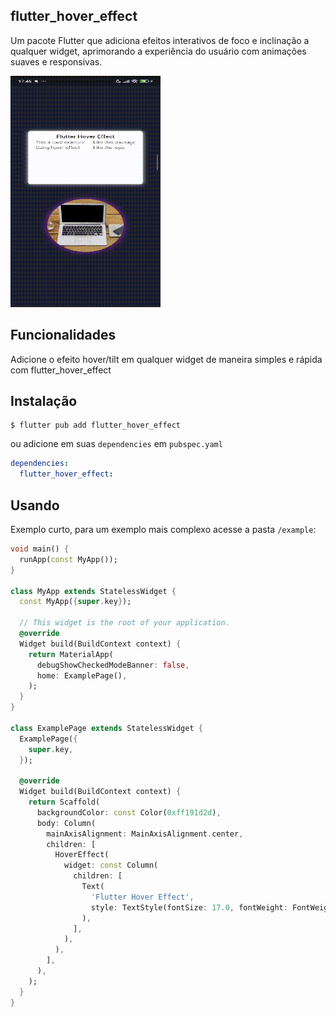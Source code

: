 ## flutter_hover_effect

Um pacote Flutter que adiciona efeitos interativos de foco e inclinação a qualquer widget, aprimorando a experiência do usuário com animações suaves e responsivas.

<img src="https://github.com/kauemurakami/flutter_hover_effect/raw/main/example/assets/flutter_hover_effect.gif" width="240" height="370"/>

## Funcionalidades

Adicione o efeito hover/tilt em qualquer widget de maneira simples e rápida com flutter_hover_effect

## Instalação

```
$ flutter pub add flutter_hover_effect
```
ou adicione em suas `dependencies` em `pubspec.yaml`  
```yaml
dependencies:
  flutter_hover_effect:
```

## Usando

Exemplo curto, para um exemplo mais complexo acesse a pasta `/example`:  

```dart
void main() {
  runApp(const MyApp());
}

class MyApp extends StatelessWidget {
  const MyApp({super.key});

  // This widget is the root of your application.
  @override
  Widget build(BuildContext context) {
    return MaterialApp(
      debugShowCheckedModeBanner: false,
      home: ExamplePage(),
    );
  }
}

class ExamplePage extends StatelessWidget {
  ExamplePage({
    super.key,
  });

  @override
  Widget build(BuildContext context) {
    return Scaffold(
      backgroundColor: const Color(0xff191d2d),
      body: Column(
        mainAxisAlignment: MainAxisAlignment.center,
        children: [
          HoverEffect(
            widget: const Column(
              children: [
                Text(
                  'Flutter Hover Effect',
                  style: TextStyle(fontSize: 17.0, fontWeight: FontWeight.w600),
                ),
              ],
            ),
          ),
        ],
      ),
    );
  }
}
```


